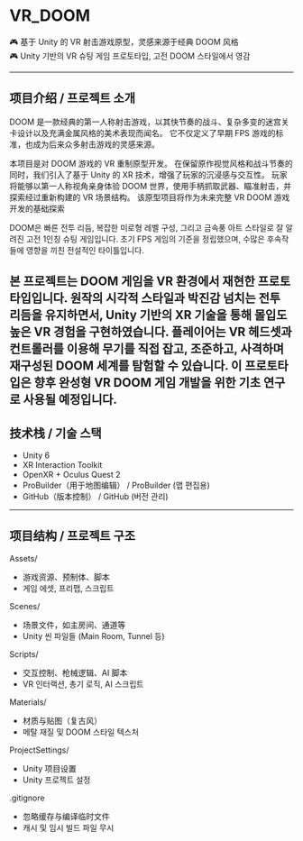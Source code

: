 # VR_DOOM

🎮 基于 Unity 的 VR 射击游戏原型，灵感来源于经典 DOOM 风格  
🎮 Unity 기반의 VR 슈팅 게임 프로토타입, 고전 DOOM 스타일에서 영감

---

##  项目介绍 / 프로젝트 소개

DOOM 是一款经典的第一人称射击游戏，以其快节奏的战斗、复杂多变的迷宫关卡设计以及充满金属风格的美术表现而闻名。
它不仅定义了早期 FPS 游戏的标准，也成为后来众多射击游戏的灵感来源。

本项目是对 DOOM 游戏的 VR 重制原型开发。
在保留原作视觉风格和战斗节奏的同时，我们引入了基于 Unity 的 XR 技术，增强了玩家的沉浸感与交互性。
玩家将能够以第一人称视角亲身体验 DOOM 世界，使用手柄抓取武器、瞄准射击，并探索经过重新构建的 VR 场景结构。
该原型项目将作为未来完整 VR DOOM 游戏开发的基础探索

DOOM은 빠른 전투 리듬, 복잡한 미로형 레벨 구성, 그리고 금속풍 아트 스타일로 잘 알려진 고전 1인칭 슈팅 게임입니다.
초기 FPS 게임의 기준을 정립했으며, 수많은 후속작들에 영향을 끼친 전설적인 타이틀입니다.

본 프로젝트는 DOOM 게임을 VR 환경에서 재현한 프로토타입입니다.
원작의 시각적 스타일과 박진감 넘치는 전투 리듬을 유지하면서, Unity 기반의 XR 기술을 통해 몰입도 높은 VR 경험을 구현하였습니다.
플레이어는 VR 헤드셋과 컨트롤러를 이용해 무기를 직접 잡고, 조준하고, 사격하며 재구성된 DOOM 세계를 탐험할 수 있습니다.
이 프로토타입은 향후 완성형 VR DOOM 게임 개발을 위한 기초 연구로 사용될 예정입니다.
---

##  技术栈 / 기술 스택

- Unity 6  
- XR Interaction Toolkit  
- OpenXR + Oculus Quest 2  
- ProBuilder（用于地图编辑） / ProBuilder (맵 편집용)  
- GitHub（版本控制） / GitHub (버전 관리)

---

##  项目结构 / 프로젝트 구조
Assets/             
-  游戏资源、预制体、脚本  
-  게임 에셋, 프리팹, 스크립트

Scenes/             
-  场景文件，如主房间、通道等  
-  Unity 씬 파일들 (Main Room, Tunnel 등)

Scripts/            
-  交互控制、枪械逻辑、AI 脚本  
-  VR 인터랙션, 총기 로직, AI 스크립트

Materials/          
-  材质与贴图（复古风）  
-  메탈 재질 및 DOOM 스타일 텍스처

ProjectSettings/    
-  Unity 项目设置  
-  Unity 프로젝트 설정

.gitignore          
-  忽略缓存与编译临时文件  
-  캐시 및 임시 빌드 파일 무시
